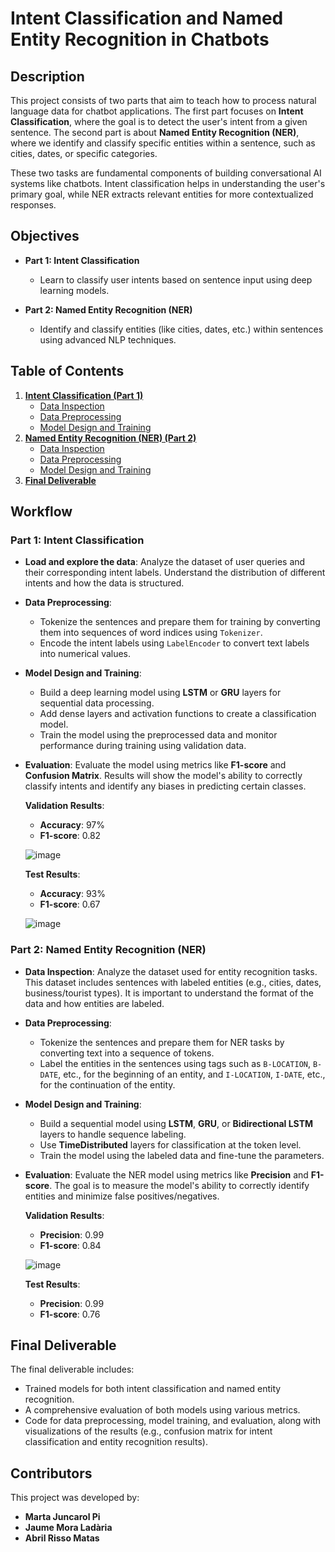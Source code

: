 # Intent Classification and Named Entity Recognition in Chatbots

## Description

This project consists of two parts that aim to teach how to process natural language data for chatbot applications. The first part focuses on **Intent Classification**, where the goal is to detect the user's intent from a given sentence. The second part is about **Named Entity Recognition (NER)**, where we identify and classify specific entities within a sentence, such as cities, dates, or specific categories.

These two tasks are fundamental components of building conversational AI systems like chatbots. Intent classification helps in understanding the user's primary goal, while NER extracts relevant entities for more contextualized responses.

## Objectives

- **Part 1: Intent Classification**
  - Learn to classify user intents based on sentence input using deep learning models.
  
- **Part 2: Named Entity Recognition (NER)**
  - Identify and classify entities (like cities, dates, etc.) within sentences using advanced NLP techniques.

## Table of Contents

1. **[Intent Classification (Part 1)](#intent-classification)**
   - [Data Inspection](#section-one)
   - [Data Preprocessing](#section-two)
   - [Model Design and Training](#section-three)
2. **[Named Entity Recognition (NER) (Part 2)](#ner)**
   - [Data Inspection](#section-one)
   - [Data Preprocessing](#section-two)
   - [Model Design and Training](#section-three)
3. **[Final Deliverable](#section-four)**

## Workflow

### Part 1: Intent Classification

- **Load and explore the data**: Analyze the dataset of user queries and their corresponding intent labels. Understand the distribution of different intents and how the data is structured.
  
- **Data Preprocessing**:
    - Tokenize the sentences and prepare them for training by converting them into sequences of word indices using `Tokenizer`.
    - Encode the intent labels using `LabelEncoder` to convert text labels into numerical values.
  
- **Model Design and Training**:
    - Build a deep learning model using **LSTM** or **GRU** layers for sequential data processing.
    - Add dense layers and activation functions to create a classification model.
    - Train the model using the preprocessed data and monitor performance during training using validation data.

- **Evaluation**: Evaluate the model using metrics like **F1-score** and **Confusion Matrix**. Results will show the model's ability to correctly classify intents and identify any biases in predicting certain classes.

   **Validation Results**:
    - **Accuracy**: 97%
    - **F1-score**: 0.82

    ![image](https://github.com/user-attachments/assets/8154fe7d-2a6b-426e-9555-7d37495b153f)
      
    **Test Results**:
    - **Accuracy**: 93%
    - **F1-score**: 0.67

  ![image](https://github.com/user-attachments/assets/2dd043b2-5209-46fe-afdd-19582d206f58)


### Part 2: Named Entity Recognition (NER)

- **Data Inspection**: Analyze the dataset used for entity recognition tasks. This dataset includes sentences with labeled entities (e.g., cities, dates, business/tourist types). It is important to understand the format of the data and how entities are labeled.

- **Data Preprocessing**:
    - Tokenize the sentences and prepare them for NER tasks by converting text into a sequence of tokens.
    - Label the entities in the sentences using tags such as `B-LOCATION`, `B-DATE`, etc., for the beginning of an entity, and `I-LOCATION`, `I-DATE`, etc., for the continuation of the entity.
  
- **Model Design and Training**:
    - Build a sequential model using **LSTM**, **GRU**, or **Bidirectional LSTM** layers to handle sequence labeling.
    - Use **TimeDistributed** layers for classification at the token level.
    - Train the model using the labeled data and fine-tune the parameters.

- **Evaluation**: Evaluate the NER model using metrics like **Precision** and **F1-score**. The goal is to measure the model's ability to correctly identify entities and minimize false positives/negatives.

    **Validation Results**:
    - **Precision**: 0.99
    - **F1-score**: 0.84

  ![image](https://github.com/user-attachments/assets/60364964-f24a-4200-a57f-527d9f702d89)

    **Test Results**:
    - **Precision**: 0.99
    - **F1-score**: 0.76

## Final Deliverable

The final deliverable includes:
- Trained models for both intent classification and named entity recognition.
- A comprehensive evaluation of both models using various metrics.
- Code for data preprocessing, model training, and evaluation, along with visualizations of the results (e.g., confusion matrix for intent classification and entity recognition results).

## Contributors

This project was developed by:
- **Marta Juncarol Pi**
- **Jaume Mora Ladària**
- **Abril Risso Matas**
